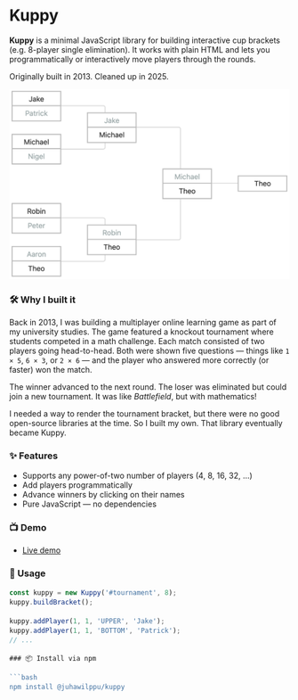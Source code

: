 # Kuppy

**Kuppy** is a minimal JavaScript library for building interactive cup brackets (e.g. 8-player single elimination). It works with plain HTML and lets you programmatically or interactively move players through the rounds.

Originally built in 2013. Cleaned up in 2025.

![Kuppy bracket example](media/kuppy-screenshot.png)

### 🛠️ Why I built it

Back in 2013, I was building a multiplayer online learning game as part of my university studies. The game featured a knockout tournament where students competed in a math challenge. Each match consisted of two players going head-to-head. Both were shown five questions — things like `1 × 5`, `6 × 3`, or `2 × 6` — and the player who answered more correctly (or faster) won the match.

The winner advanced to the next round. The loser was eliminated but could join a new tournament. It was like *Battlefield*, but with mathematics!

I needed a way to render the tournament bracket, but there were no good open-source libraries at the time. So I built my own. That library eventually became Kuppy.

### ✨ Features

- Supports any power-of-two number of players (4, 8, 16, 32, …)
- Add players programmatically
- Advance winners by clicking on their names
- Pure JavaScript — no dependencies

### 📺 Demo

- [Live demo](https://juhawilppu.com/kuppy/)

### 🚀 Usage

```js
const kuppy = new Kuppy('#tournament', 8);
kuppy.buildBracket();

kuppy.addPlayer(1, 1, 'UPPER', 'Jake');
kuppy.addPlayer(1, 1, 'BOTTOM', 'Patrick');
// ...

### 📦 Install via npm

```bash
npm install @juhawilppu/kuppy
